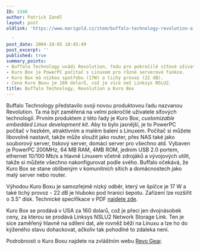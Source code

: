 ```yaml
---
ID: 1346
author: Patrick Zandl
layout: post
oldlink: 'https://www.marigold.cz/item/buffalo-technology-revolution-a-kuro-box

  '
post_date: 2004-10-05 10:45:49
post_excerpt: ''
published: true
summary_points:
- Buffalo Technology uvádí Revolution, řadu pro pokročilé síťové uživatele.
- Kuro Box je PowerPC počítač s Linuxem pro různé serverové funkce.
- Kuro Box má nízkou spotřebu (17W) a tichý provoz (22 dB).
- Cena Kuro Boxu je 160 dolarů, což je více než Linksys NSLU2.
title: Buffalo Technology, Revolution a Kuro Box
---
```


<p>
Buffalo Technology představilo svoji novou produktovou řadu nazvanou Revolution. Ta má být zaměřená na velmi pokročilé uživatele síťových technologií. Prvním produktem z této řady je Kuro Box, <i> customizable embedded Linux development kit</i>. Aby to bylo jasnější, je to PowerPC počítač v hezkém, atraktivním a malém balení s Linuxem. Počítač si můžete libovolně nastavit, takže může sloužit jako router, přes NAS také jako souborový server, tiskový server, domácí server pro všechno atd. Vybaven je PowerPC 200MHz, 64 MB RAM, 4MB ROM, jedním USB 2.0 portem, ethernet 10/100 Mb/s a hlavně Linuxem včetně zdrojáků a vývojových utilit, takže si můžete všechno nakonfigurovat podle svého. Buffalo očekává, že Kuro Box se stane oblíbeným v komunitních sítích a domácnostech jako malý server nebo router. </p>

<p>
Výhodou Kuro Boxu je samozřejmě nízký odběr, který ve špičce je 17 W a také tichý provoz - 22 dB je hluboko pod hranicí šepotu. Zařízení lze rozšířit o 3.5&#8221; disk. Technické specifikace v PDF <a href="http://www.revogear.com/downloads/kuroboxspecs.pdf">najdete zde</a>.</p>

<p>
Kuro Box se prodává v USA za 160 dolarů, což je přeci jen dvojnásobek ceny, za kterou se prodává  Linksys NSLU2 Network Storage Link. Ten je sice zaměřený hlavně na sdílení dat, ale rovněž běží na Linuxu a lze ho do kýženého stavu dohackovat, ačkoliv tak pohodlné to zdaleka není. </p>

<p>
Podrobnosti o Kuro Boxu najdete na zvláštním webu <a href="http://www.revogear.com/">Revo Gear</a>.
</p>
